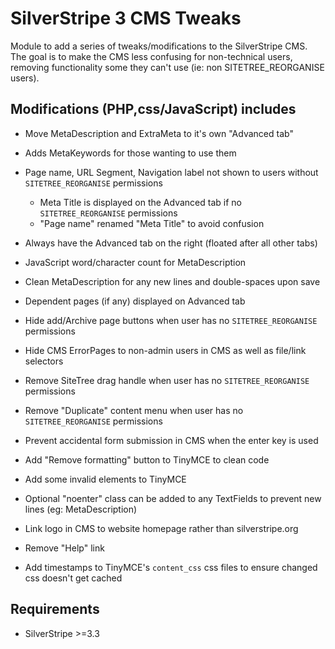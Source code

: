 # SilverStripe 3 CMS Tweaks
Module to add a series of tweaks/modifications to the SilverStripe CMS.
The goal is to make the CMS less confusing for non-technical users, removing
functionality some they can't use (ie: non SITETREE_REORGANISE users).

## Modifications (PHP,css/JavaScript) includes
- Move MetaDescription and ExtraMeta to it's own "Advanced tab"
- Adds MetaKeywords for those wanting to use them
- Page name, URL Segment, Navigation label not shown to users without `SITETREE_REORGANISE` permissions
  - Meta Title is displayed on the Advanced tab if no `SITETREE_REORGANISE` permissions
  - "Page name" renamed "Meta Title" to avoid confusion

- Always have the Advanced tab on the right (floated after all other tabs)
- JavaScript word/character count for MetaDescription
- Clean MetaDescription for any new lines and double-spaces upon save
- Dependent pages (if any) displayed on Advanced tab
- Hide add/Archive page buttons when user has no `SITETREE_REORGANISE` permissions
- Hide CMS ErrorPages to non-admin users in CMS as well as file/link selectors
- Remove SiteTree drag handle when user has no `SITETREE_REORGANISE` permissions
- Remove "Duplicate" content menu when user has no `SITETREE_REORGANISE` permissions
- Prevent accidental form submission in CMS when the enter key is used
- Add "Remove formatting" button to TinyMCE to clean code
- Add some invalid elements to TinyMCE
- Optional "noenter" class can be added to any TextFields to prevent new lines (eg: MetaDescription)
- Link logo in CMS to website homepage rather than silverstripe.org
- Remove "Help" link
- Add timestamps to TinyMCE's `content_css` css files to ensure changed css doesn't get cached

## Requirements
- SilverStripe >=3.3
